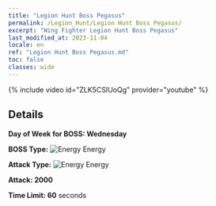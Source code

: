 ```yaml
---
title: "Legion Hunt Boss Pegasus"
permalink: /Legion_Hunt/Legion Hunt Boss Pegasus/
excerpt: "Wing Fighter Legion Hunt Boss Pegasus"
last_modified_at: 2023-11-04
locale: en
ref: "Legion Hunt Boss Pegasus.md"
toc: false
classes: wide
---
```



{% include video id="ZLK5CSIUoQg" provider="youtube" %}

## Details

  **Day of Week for BOSS: Wednesday**

  **BOSS Type:** ![Energy](/images/common_sx_icon8.png) Energy

  **Attack Type:** ![Energy](/images/common_sx_icon8.png) Energy

  **Attack: 2000**

  **Time Limit: 60** seconds

